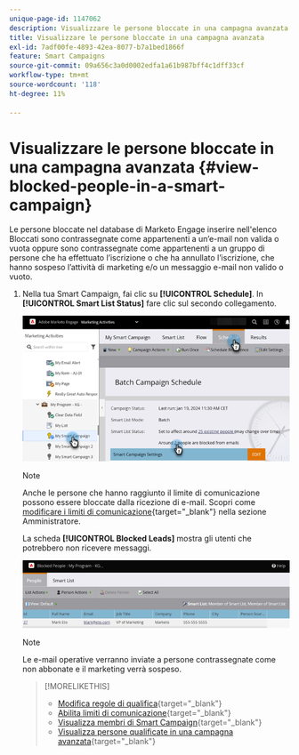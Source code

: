 ```yaml
---
unique-page-id: 1147062
description: Visualizzare le persone bloccate in una campagna avanzata - Documentazione di Marketo - Documentazione del prodotto
title: Visualizzare le persone bloccate in una campagna avanzata
exl-id: 7adf00fe-4893-42ea-8077-b7a1bed1866f
feature: Smart Campaigns
source-git-commit: 09a656c3a0d0002edfa1a61b987bff4c1dff33cf
workflow-type: tm+mt
source-wordcount: '118'
ht-degree: 11%

---
```


# Visualizzare le persone bloccate in una campagna avanzata {#view-blocked-people-in-a-smart-campaign}

Le persone bloccate nel database di Marketo Engage inserire nell&#39;elenco Bloccati sono contrassegnate come appartenenti a un’e-mail non valida o vuota oppure sono contrassegnate come appartenenti a un gruppo di persone che ha effettuato l’iscrizione o che ha annullato l’iscrizione, che hanno sospeso l’attività di marketing e/o un messaggio e-mail non valido o vuoto.

1. Nella tua Smart Campaign, fai clic su **[!UICONTROL Schedule]**. In **[!UICONTROL Smart List Status]** fare clic sul secondo collegamento.

   ![](assets/view-blocked-people-in-a-smart-campaign-1.png)

   >[!NOTE]
   >
   >Anche le persone che hanno raggiunto il limite di comunicazione possono essere bloccate dalla ricezione di e-mail. Scopri come [modificare i limiti di comunicazione](/help/marketo/product-docs/administration/email-setup/enable-communication-limits.md){target="_blank"} nella sezione Amministratore.

   La scheda **[!UICONTROL Blocked Leads]** mostra gli utenti che potrebbero non ricevere messaggi.

   ![](assets/view-blocked-people-in-a-smart-campaign-2.png)

   >[!NOTE]
   >
   >Le e-mail operative verranno inviate a persone contrassegnate come non abbonate e il marketing verrà sospeso.

   >[!MORELIKETHIS]
   >
   >* [Modifica regole di qualifica](/help/marketo/product-docs/core-marketo-concepts/smart-campaigns/using-smart-campaigns/edit-qualification-rules-in-a-smart-campaign.md){target="_blank"}
   >* [Abilita limiti di comunicazione](/help/marketo/product-docs/administration/email-setup/enable-communication-limits.md){target="_blank"}
   >* [Visualizza membri di Smart Campaign](/help/marketo/product-docs/core-marketo-concepts/smart-campaigns/smart-campaign-data/view-smart-campaign-members.md){target="_blank"}
   >* [Visualizza persone qualificate in una campagna avanzata](/help/marketo/product-docs/core-marketo-concepts/smart-campaigns/smart-campaign-data/view-qualified-people-in-a-smart-campaign.md){target="_blank"}
